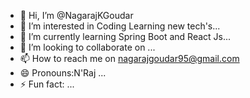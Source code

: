- 👋 Hi, I’m @NagarajKGoudar
- 👀 I’m interested in Coding Learning new tech's...
- 🌱 I’m currently learning Spring Boot and React Js...
- 💞️ I’m looking to collaborate on ...
- 📫 How to reach me on nagarajgoudar95@gmail.com
- 😄 Pronouns:N'Raj ...
- ⚡ Fun fact: ...

<!---
NagarajKGoudar/NagarajKGoudar is a ✨ special ✨ repository because its `README.md` (this file) appears on your GitHub profile.
You can click the Preview link to take a look at your changes.
--->
